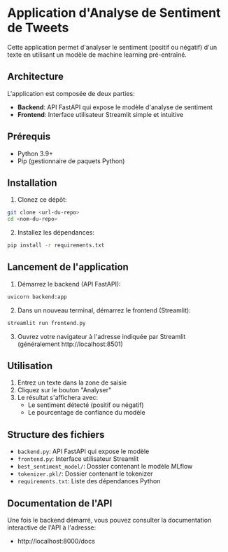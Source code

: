 # Application d'Analyse de Sentiment de Tweets

Cette application permet d'analyser le sentiment (positif ou négatif) d'un texte en utilisant un modèle de machine learning pré-entraîné.

## Architecture

L'application est composée de deux parties:

- **Backend**: API FastAPI qui expose le modèle d'analyse de sentiment
- **Frontend**: Interface utilisateur Streamlit simple et intuitive

## Prérequis

- Python 3.9+
- Pip (gestionnaire de paquets Python)

## Installation

1. Clonez ce dépôt:

```bash
git clone <url-du-repo>
cd <nom-du-repo>
```

2. Installez les dépendances:

```bash
pip install -r requirements.txt
```

## Lancement de l'application

1. Démarrez le backend (API FastAPI):

```bash
uvicorn backend:app
```

2. Dans un nouveau terminal, démarrez le frontend (Streamlit):

```bash
streamlit run frontend.py
```

3. Ouvrez votre navigateur à l'adresse indiquée par Streamlit (généralement http://localhost:8501)

## Utilisation

1. Entrez un texte dans la zone de saisie
2. Cliquez sur le bouton "Analyser"
3. Le résultat s'affichera avec:
   - Le sentiment détecté (positif ou négatif)
   - Le pourcentage de confiance du modèle

## Structure des fichiers

- `backend.py`: API FastAPI qui expose le modèle
- `frontend.py`: Interface utilisateur Streamlit
- `best_sentiment_model/`: Dossier contenant le modèle MLflow
- `tokenizer.pkl/`: Dossier contenant le tokenizer
- `requirements.txt`: Liste des dépendances Python

## Documentation de l'API

Une fois le backend démarré, vous pouvez consulter la documentation interactive de l'API à l'adresse:

- http://localhost:8000/docs
